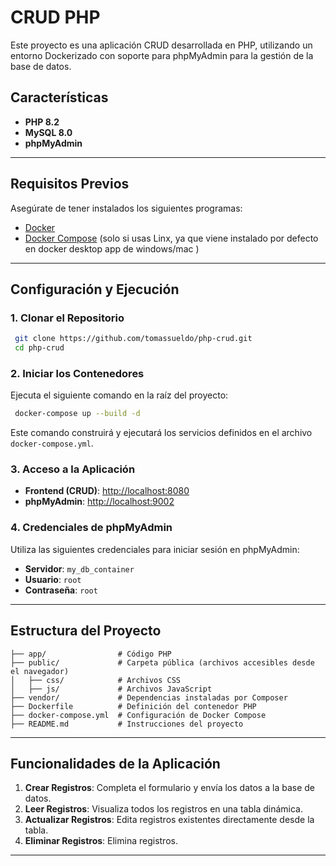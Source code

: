 # CRUD PHP

Este proyecto es una aplicación CRUD desarrollada en PHP, utilizando un entorno Dockerizado con soporte para phpMyAdmin para la gestión de la base de datos.

## Características

- **PHP 8.2**
- **MySQL 8.0**
- **phpMyAdmin**

---

## Requisitos Previos

Asegúrate de tener instalados los siguientes programas:

- [Docker](https://docs.docker.com/get-docker/)
- [Docker Compose](https://docs.docker.com/compose/install/) (solo si usas Linx, ya que viene instalado por defecto en docker desktop app de windows/mac )

---

## Configuración y Ejecución

### 1. Clonar el Repositorio

```bash
 git clone https://github.com/tomassueldo/php-crud.git
 cd php-crud
```

### 2. Iniciar los Contenedores

Ejecuta el siguiente comando en la raíz del proyecto:

```bash
 docker-compose up --build -d
```

Este comando construirá y ejecutará los servicios definidos en el archivo `docker-compose.yml`.

### 3. Acceso a la Aplicación

- **Frontend (CRUD)**: [http://localhost:8080](http://localhost:8080)
- **phpMyAdmin**: [http://localhost:9002](http://localhost:9002)

### 4. Credenciales de phpMyAdmin

Utiliza las siguientes credenciales para iniciar sesión en phpMyAdmin:

- **Servidor**: `my_db_container`
- **Usuario**: `root`
- **Contraseña**: `root`

---

## Estructura del Proyecto

```
├── app/                # Código PHP
├── public/             # Carpeta pública (archivos accesibles desde el navegador)
│   ├── css/            # Archivos CSS
│   ├── js/             # Archivos JavaScript
├── vendor/             # Dependencias instaladas por Composer
├── Dockerfile          # Definición del contenedor PHP
├── docker-compose.yml  # Configuración de Docker Compose
├── README.md           # Instrucciones del proyecto
```

---

## Funcionalidades de la Aplicación

1. **Crear Registros**: Completa el formulario y envía los datos a la base de datos.
2. **Leer Registros**: Visualiza todos los registros en una tabla dinámica.
3. **Actualizar Registros**: Edita registros existentes directamente desde la tabla.
4. **Eliminar Registros**: Elimina registros.

---


```

